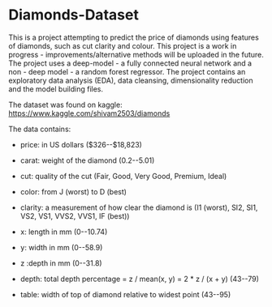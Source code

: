 # Diamonds-Dataset
This is a project attempting to predict the price of diamonds using features of diamonds, such as cut clarity and colour. This project is a work in progress - improvements/alternative methods will be uploaded in the future. The project uses a deep-model - a fully connected neural network and a non - deep model - a random forest regressor. The project contains an exploratory data analysis (EDA), data cleansing, dimensionality reduction and the model building files.

The dataset was found on kaggle: https://www.kaggle.com/shivam2503/diamonds

The data contains:

- price: in US dollars (\$326--\$18,823)

- carat: weight of the diamond (0.2--5.01)

- cut: quality of the cut (Fair, Good, Very Good, Premium, Ideal)

- color: from J (worst) to D (best)

- clarity: a measurement of how clear the diamond is (I1 (worst), SI2, SI1, VS2, VS1, VVS2, VVS1, IF (best))

- x: length in mm (0--10.74)

- y: width in mm (0--58.9)

- z :depth in mm (0--31.8)

- depth: total depth percentage = z / mean(x, y) = 2 * z / (x + y) (43--79)

- table: width of top of diamond relative to widest point (43--95)
